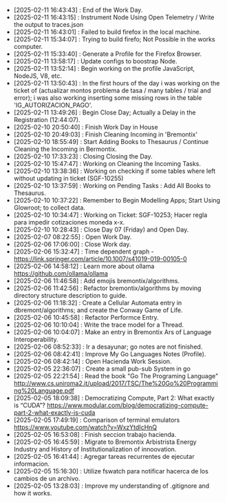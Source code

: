 - [2025-02-11 16:43:43] : End of the Work Day.
- [2025-02-11 16:43:15] : Instrument Node Using Open Telemetry / Write the output to traces.json
- [2025-02-11 16:43:01] : Failed to build firefox in the local machine.
- [2025-02-11 15:34:07] : Trying to build firefo; Not Possible  in the works computer.
- [2025-02-11 15:33:40] : Generate a Profile for the Firefox Browser.
- [2025-02-11 13:58:17] : Update configs to boostrap Node.
- [2025-02-11 13:52:14] : Begin working on the profile JavaScript, NodeJS, V8, etc.
- [2025-02-11 13:50:43] : In the first hours of the day i was working on the ticket of (actualizar montos problema de tasa / many tables / trial and error); i was also working inserting some missing rows in the table 'IG_AUTORIZACION_PAGO'.
- [2025-02-11 13:49:26] : Begin Close Day; Actually a Delay in the Registration (12:44:07).
- [2025-02-10 20:50:40] : Finish Work Day in House
- [2025-02-10 20:49:03] : Finish Cleaning Incoming in 'Bremontix' 
- [2025-02-10 18:55:49] : Start Adding Books to Thesaurus / Continue Cleaning the Incoming in Bermontix.
- [2025-02-10 17:33:23] : Closing Closing the Day.
- [2025-02-10 15:47:47] : Working on Cleaning the Incoming Tasks.
- [2025-02-10 13:38:36] : Working on checking if some tables where left without updating in ticket (SGF-10255)
- [2025-02-10 13:37:59] : Working on Pending Tasks : Add All Books to Thesaurus.
- [2025-02-10 10:37:22] : Remember to Begin Modelling Apps; Start Using Glowroot; to collect data.
- [2025-02-10 10:34:47] : Working on Ticket: SGF-10253;  Hacer regla para impedir cotizaciones moneda x-x.
- [2025-02-10 10:28:43] : Close Day 07 (Friday) and Open Day.
- [2025-02-07 08:22:55] : Open Work Day.
- [2025-02-06 17:06:00] : Close Work day.
- [2025-02-06 15:32:47] : Time dependent graph - https://link.springer.com/article/10.1007/s41019-019-00105-0
- [2025-02-06 14:58:12] : Learn more about ollama https://github.com/ollama/ollama
- [2025-02-06 11:46:58] : Add emojis bremontix/algorithms.
- [2025-02-06 11:42:56] : Refactor bremontix/algorithms by moving directory structure description to guide.
- [2025-02-06 11:18:32] : Create a Cellular Automata entry in dbremont/algorithms; and create the Conway Game of Life.
- [2025-02-06 10:45:58] : Refactor Performce Entry.
- [2025-02-06 10:10:04] : Write the trace model for a Thread.
- [2025-02-06 10:04:07] : Make an entry in Bremontix Ars of Language Interoperability.
- [2025-02-06 08:52:33] : Ir a desayunar; go notes are not finished.
- [2025-02-06 08:42:41] : Improve My Go Languages Notes (Profile).
- [2025-02-06 08:42:14] : Open Hacienda Work Session.
- [2025-02-05 22:36:07] : Create a small pub-sub System in go
- [2025-02-05 22:21:54] : Read the book "Go The Programing Language"  http://www.cs.uniroma2.it/upload/2017/TSC/The%20Go%20Programming%20Language.pdf
- [2025-02-05 18:09:38] : Democratizing Compute, Part 2: What exactly is “CUDA”? https://www.modular.com/blog/democratizing-compute-part-2-what-exactly-is-cuda
- [2025-02-05 17:49:19] : Comparison of terminal emulators https://www.youtube.com/watch?v=WxzYtdIcHnQ 
- [2025-02-05 16:53:08] : Finish seccion trabajo hacienda.
- [2025-02-05 16:45:59] : Migrate to Bremontix Arbistrista Energy Industry and History of Institutionalization of innoovation.
- [2025-02-05 16:41:44] : Agregar tareas recurrentes de ejecutar informacion.
- [2025-02-05 15:16:30] : Utilize fswatch para notificar hacerca de los cambios de un archivo.
- [2025-02-05 13:28:03] : Improve my understanding of .gitignore and how it works.
